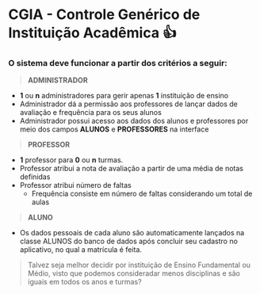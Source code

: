 # CGIA - Controle Genérico de Instituição Acadêmica :+1:

### O sistema deve funcionar a partir dos critérios a seguir:

> **ADMINISTRADOR**  
  - **1** ou **n** administradores para gerir apenas **1** instituição de ensino
  - Administrador dá a permissão aos professores de lançar dados de avaliação e frequência para os seus alunos
  - Administrador possui acesso aos dados dos alunos e professores por meio dos campos **ALUNOS** e **PROFESSORES** na interface

> **PROFESSOR**
  - **1** professor para **0** ou **n** turmas.
  - Professor atribui a nota de avaliação a partir de uma média de notas definidas
  - Professor atribui número de faltas
    - Frequência consiste em número de faltas considerando um total de aulas

> **ALUNO**
  - Os dados pessoais de cada aluno são automaticamente lançados na classe ALUNOS do banco de dados
  após concluir seu cadastro no aplicativo, no qual a matrícula é feita.

> Talvez seja melhor decidir por instituição de Ensino Fundamental ou Médio, visto que podemos consideradar menos disciplinas e são iguais     em todos os anos e turmas?
